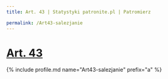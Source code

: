 ```yaml
---
title: Art. 43 | Statystyki patronite.pl | Patromierz

permalink: /Art43-salezjanie
---
```


# [Art. 43](https://patronite.pl/Art43-salezjanie)

{% include profile.md name="Art43-salezjanie" prefix="a" %}
